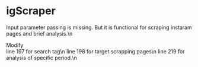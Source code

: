 # igScraper

Input parameter passing is missing. But it is functional for scraping instaram pages and brief analysis.\n

Modify  
line 197 for search tag\n 
line 198 for target scrapping pages\n
line 219 for analysis of specific period.\n
